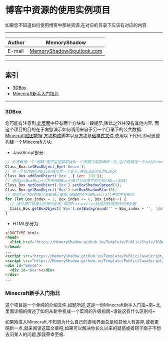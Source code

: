 # 博客中资源的使用实例项目

如果您不知道如何使用博客中那些资源,在对应的目录下应该有对应的内容

****
|Author|MemoryShadow|
|---|---
|E-mail|MemoryShadow@outlook.com

****

## 索引

* [3DBox](#3DBox)
* [Minecraft新手入门指北](#Minecraft新手入门指北)

****

### 3DBox

您可能有注意到,[此页面](https://memoryshadow.github.io/project/3DBox.html "访问实例位置")中只有两个方块和一段提示,除此之外并没有其他内容.
而这个项目的目的在于向您演示如何调用来自于另一个目录下的公共数据: [Minecraft贴图](https://github.com/MemoryShadow/MemoryShadow.github.io/blob/master/Template/Public/JavaScript/README.md#Minecraft-Texture "查看描述文件")数据,[方块构成](https://github.com/MemoryShadow/MemoryShadow.github.io/blob/master/Template/Public/JavaScript/README.md#3DBox "查看描述文件")脚本以及[方块基础样式文件](https://github.com/MemoryShadow/MemoryShadow.github.io/blob/master/Template/Public/Style/README.md#3DBox "查看描述文件"),使用以下代码,即可迅速构建一个Minecraft方块:

* JavaScript部分:

```JavaScript
// 此行申请一个'眼睛'用于监控屏幕操作一个页面只需要申请一次,这个眼睛是一个id为Sence的div,将在下面的代码中创建
Class_Box.setBoxObject_Eye('Sence');
// 将一个名为Box的Div初始化为一个盒子,并且设定边长为120px
Class_Box.addBoxObject('Box', { Len: 120 });
// 通过getBoxObject方法获取Box对象并且设置它的阴影(和css同效)
Class_Box.getBoxObject('Box').setBoxShadowSpread(0);
Class_Box.getBoxObject('Box').setBoxShadowBlur(0);
// 使用for为它的每个面都贴上贴图,贴图的名字和Minecraft中文件名相同
for (let Box_index = 1; Box_index <= 6; Box_index++) {
  // 通过接口设置对应面的贴图,调用TextureList数组的数据进行贴图处理
  Class_Box.getBoxObject('Box').setBackground('' + Box_index + '', 'data:image/png;base64,' + TextureList['dirt']);
}
```

* HTML部分为:

```html
<!DOCTYPE html>
<head>
  <link href="https://MemoryShadow.github.io/Template/Public/Style/3DBox.css" rel="stylesheet" />
</head>
...
<script src="https://MemoryShadow.github.io/Template/Public/JavaScript/3DBox.js"></script>
<script src="https://MemoryShadow.github.io/Template/Public/JavaScript/MinecraftTexture.js"></script>
<div id="Sence">
  <div id="Box"></div>
</div>
...
```

### Minecraft新手入门指北

这个项目是一个单纯的介绍文件,如题所述,这是一份Minecraft新手入门指~南~北,里面详细的撰述了如何从新手变成一个菜鸡的升级指南~话说这有什么区别吗~

如果刚进入Minecraft,不知道为什么自己的游戏界面总是和其他人有差异,或者更萌新一点,就来阅读这篇文章吧,如果可以解决你长久以来的疑惑或者碍于面子不想去问某人的问题,那我荣幸至极.
